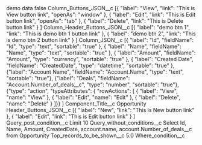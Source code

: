 <?xml version="1.0" encoding="UTF-8"?>
<CustomMetadata xmlns="http://soap.sforce.com/2006/04/metadata" xmlns:xsi="http://www.w3.org/2001/XMLSchema-instance" xmlns:xsd="http://www.w3.org/2001/XMLSchema">
    <label>demo data</label>
    <protected>false</protected>
    <values>
        <field>Column_Buttons_JSON__c</field>
        <value xsi:type="xsd:string">[{ &quot;label&quot;: &quot;View&quot;, &quot;link&quot;: &quot;This is View button link&quot;, &quot;openAs&quot;: &quot;window&quot; },
{ &quot;label&quot;: &quot;Edit&quot;, &quot;link&quot;: &quot;This is Edit button link&quot;, &quot;openAs&quot;: &quot;tab&quot; },
{ &quot;label&quot;: &quot;Delete&quot;, &quot;link&quot;: &quot;This is Delete button link&quot; }
]</value>
    </values>
    <values>
        <field>Column_Header_Buttons_JSON__c</field>
        <value xsi:type="xsd:string">[{ &quot;label&quot;: &quot;demo btn 1&quot;, &quot;link&quot;: &quot;This is demo btn 1 button link&quot; },
{ &quot;label&quot;: &quot;demo btn 2&quot;, &quot;link&quot;: &quot;This is demo btn 2 button link&quot; }
]</value>
    </values>
    <values>
        <field>Column_JSON__c</field>
        <value xsi:type="xsd:string">[{ &quot;label&quot;: &quot;Id&quot;, &quot;fieldName&quot;: &quot;Id&quot;, &quot;type&quot;: &quot;text&quot;, &quot;sortable&quot;: &quot;true&quot; },
{ &quot;label&quot;: &quot;Name&quot;, &quot;fieldName&quot;: &quot;Name&quot;, &quot;type&quot;: &quot;text&quot;, &quot;sortable&quot;: &quot;true&quot; },
{ &quot;label&quot;: &quot;Amount&quot;, &quot;fieldName&quot;: &quot;Amount&quot;, &quot;type&quot;: &quot;currency&quot;, &quot;sortable&quot;: &quot;true&quot; },
{ &quot;label&quot;: &quot;Created Date&quot;, &quot;fieldName&quot;: &quot;CreatedDate&quot;, &quot;type&quot;: &quot;datetime&quot;, &quot;sortable&quot;: &quot;true&quot; },
{&quot;label&quot;: &quot;Account Name&quot;, &quot;fieldName&quot;: &quot;Account.Name&quot;, &quot;type&quot;: &quot;text&quot;, &quot;sortable&quot;: &quot;true&quot;},
{&quot;label&quot;: &quot;Deals&quot;, &quot;fieldName&quot;: &quot;Account.Number_of_deals__c&quot;, &quot;type&quot;: &quot;number&quot;, &quot;sortable&quot;: &quot;true&quot;},
{&quot;type&quot;: &quot;action&quot;, &quot;typeAttributes&quot;: { &quot;rowActions&quot;: [
{ &quot;label&quot;: &quot;View&quot;, &quot;name&quot;: &quot;View&quot; },
{ &quot;label&quot;: &quot;Edit&quot;, &quot;name&quot;: &quot;Edit&quot; },
{ &quot;label&quot;: &quot;Delete&quot;, &quot;name&quot;: &quot;Delete&quot; }
]}}
]</value>
    </values>
    <values>
        <field>Component_Title__c</field>
        <value xsi:type="xsd:string">Opportunity</value>
    </values>
    <values>
        <field>Header_Buttons_JSON__c</field>
        <value xsi:type="xsd:string">[{ &quot;label&quot;: &quot;New&quot;, &quot;link&quot;: &quot;This is New button link&quot; },
{ &quot;label&quot;: &quot;Edit&quot;, &quot;link&quot;: &quot;This is Edit button link&quot; }
]</value>
    </values>
    <values>
        <field>Query_post_condition__c</field>
        <value xsi:type="xsd:string">Limit 10</value>
    </values>
    <values>
        <field>Query_without_conditions__c</field>
        <value xsi:type="xsd:string">Select Id, Name, Amount, CreatedDate, account.name, account.Number_of_deals__c from Opportunity</value>
    </values>
    <values>
        <field>Top_records_to_be_shown__c</field>
        <value xsi:type="xsd:double">5.0</value>
    </values>
    <values>
        <field>Where_condition__c</field>
        <value xsi:nil="true"/>
    </values>
</CustomMetadata>
